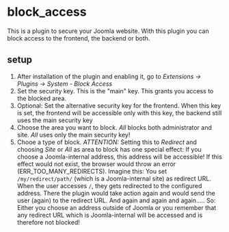 # block_access
This is a plugin to secure your Joomla website. With this plugin you can block access to the frontend, the backend or both.

## setup
1. After installation of the plugin and enabling it, go to _Extensions -> Plugins -> System - Block Access_
2. Set the security key. This is the "main" key. This grants you access to the blocked area.
3. Optional: Set the alternative security key for the frontend. When this key is set, the frontend will be accessible only with this key, the backend still uses the main security key
4. Choose the area you want to block. _All_ blocks both administrator and site. _All_ uses only the main security key!
5. Chooe a type of block. *ATTENTION:* Setting this to _Redirect_ and choosing _Site_ or _All_ as area to block has one special effect: If you choose a Joomla-internal address, this address will be accessible! If this effect would not exist, the browser would throw an error (ERR_TOO_MANY_REDIRECTS). Imagine this: You set `/my/redirect/path/` (which is a Joomla-internal site) as redirect URL. When the user accesses `/`, they gets redirected to the configured address. There the plugin would take action again and would send the user (again) to the redirect URL. And again and again and again..... So: Either you choose an address outside of Joomla or you remember that any redirect URL which is Joomla-internal will be accessed and is therefore not blocked! 
